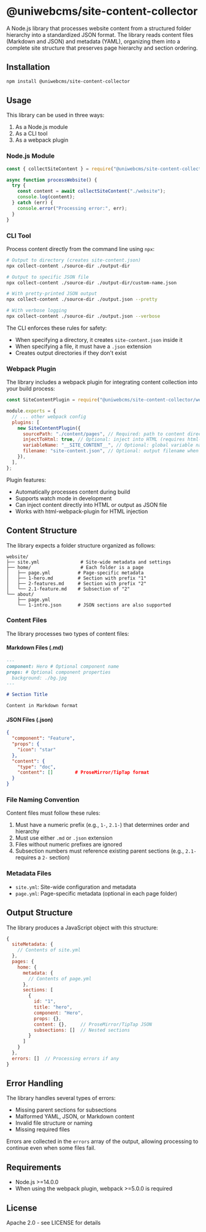 # @uniwebcms/site-content-collector

A Node.js library that processes website content from a structured folder hierarchy into a standardized JSON format. The library reads content files (Markdown and JSON) and metadata (YAML), organizing them into a complete site structure that preserves page hierarchy and section ordering.

## Installation

```bash
npm install @uniwebcms/site-content-collector
```

## Usage

This library can be used in three ways:

1. As a Node.js module
2. As a CLI tool
3. As a webpack plugin

### Node.js Module

```javascript
const { collectSiteContent } = require("@uniwebcms/site-content-collector");

async function processWebsite() {
  try {
    const content = await collectSiteContent("./website");
    console.log(content);
  } catch (err) {
    console.error("Processing error:", err);
  }
}
```

### CLI Tool

Process content directly from the command line using `npx`:

```bash
# Output to directory (creates site-content.json)
npx collect-content ./source-dir ./output-dir

# Output to specific JSON file
npx collect-content ./source-dir ./output-dir/custom-name.json

# With pretty-printed JSON output
npx collect-content ./source-dir ./output.json --pretty

# With verbose logging
npx collect-content ./source-dir ./output.json --verbose
```

The CLI enforces these rules for safety:

- When specifying a directory, it creates `site-content.json` inside it
- When specifying a file, it must have a `.json` extension
- Creates output directories if they don't exist

### Webpack Plugin

The library includes a webpack plugin for integrating content collection into your build process:

```javascript
const SiteContentPlugin = require("@uniwebcms/site-content-collector/webpack");

module.exports = {
  // ... other webpack config
  plugins: [
    new SiteContentPlugin({
      sourcePath: "./content/pages", // Required: path to content directory
      injectToHtml: true, // Optional: inject into HTML (requires html-webpack-plugin)
      variableName: "__SITE_CONTENT__", // Optional: global variable name when injecting
      filename: "site-content.json", // Optional: output filename when not injecting
    }),
  ],
};
```

Plugin features:

- Automatically processes content during build
- Supports watch mode in development
- Can inject content directly into HTML or output as JSON file
- Works with html-webpack-plugin for HTML injection

## Content Structure

The library expects a folder structure organized as follows:

```
website/
├── site.yml               # Site-wide metadata and settings
├── home/                  # Each folder is a page
│   ├── page.yml          # Page-specific metadata
│   ├── 1-hero.md         # Section with prefix "1"
│   ├── 2-features.md     # Section with prefix "2"
│   └── 2.1-feature.md    # Subsection of "2"
└── about/
    ├── page.yml
    └── 1-intro.json      # JSON sections are also supported
```

### Content Files

The library processes two types of content files:

#### Markdown Files (.md)

```markdown
---
component: Hero # Optional component name
props: # Optional component properties
  background: ./bg.jpg
---

# Section Title

Content in Markdown format
```

#### JSON Files (.json)

```json
{
  "component": "Feature",
  "props": {
    "icon": "star"
  },
  "content": {
    "type": "doc",
    "content": []        # ProseMirror/TipTap format
  }
}
```

### File Naming Convention

Content files must follow these rules:

1. Must have a numeric prefix (e.g., `1-`, `2.1-`) that determines order and hierarchy
2. Must use either `.md` or `.json` extension
3. Files without numeric prefixes are ignored
4. Subsection numbers must reference existing parent sections (e.g., `2.1-` requires a `2-` section)

### Metadata Files

- `site.yml`: Site-wide configuration and metadata
- `page.yml`: Page-specific metadata (optional in each page folder)

## Output Structure

The library produces a JavaScript object with this structure:

```javascript
{
  siteMetadata: {
    // Contents of site.yml
  },
  pages: {
    home: {
      metadata: {
        // Contents of page.yml
      },
      sections: [
        {
          id: "1",
          title: "hero",
          component: "Hero",
          props: {},
          content: {},     // ProseMirror/TipTap JSON
          subsections: []  // Nested sections
        }
      ]
    }
  },
  errors: []  // Processing errors if any
}
```

## Error Handling

The library handles several types of errors:

- Missing parent sections for subsections
- Malformed YAML, JSON, or Markdown content
- Invalid file structure or naming
- Missing required files

Errors are collected in the `errors` array of the output, allowing processing to continue even when some files fail.

## Requirements

- Node.js >=14.0.0
- When using the webpack plugin, webpack >=5.0.0 is required

## License

Apache 2.0 - see LICENSE for details
